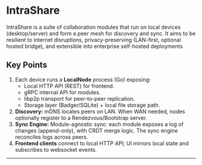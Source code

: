 # IntraShare
IntraShare is a suite of collaboration modules that run on local devices
(desktop/server) and form a peer mesh for discovery and sync. It aims to
be resilient to internet disruptions, privacy-preserving (LAN-first,
optional hosted bridge), and extensible into enterprise self-hosted
deployments

## Key Points
1.  Each device runs a **LocalNode** process (Go) exposing:
    -   Local HTTP API (REST) for frontend.
    -   gRPC internal API for modules.
    -   libp2p transport for peer-to-peer replication.
    -   Storage layer (Badger/SQLite) + local file storage path.
2.  **Discovery:** mDNS locates peers on LAN. When WAN needed, nodes
    optionally register to a Rendezvous/Bootstrap server.
3.  **Sync Engine:** Module-agnostic sync: each module exposes a log of
    changes (append-only), with CRDT merge logic. The sync engine
    reconciles logs across peers.
4.  **Frontend clients** connect to local HTTP API; UI mirrors local
    state and subscribes to websocket events.

---------------------------------------------------------------------------
